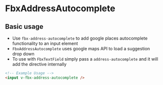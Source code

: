 # FbxAddressAutocomplete

## Basic usage

- Use `fbx-address-autocomplete` to add google places autocomplete functionality to an input element
- `FbxAddressAutocomplete` uses google maps API to load a suggestion drop down
- To use with `FbxTextField` simply pass a `address-autocomplete` and it will add the directive internally

```html
<!-- Example Usage -->
<input v-fbx-address-autocomplete />
```
